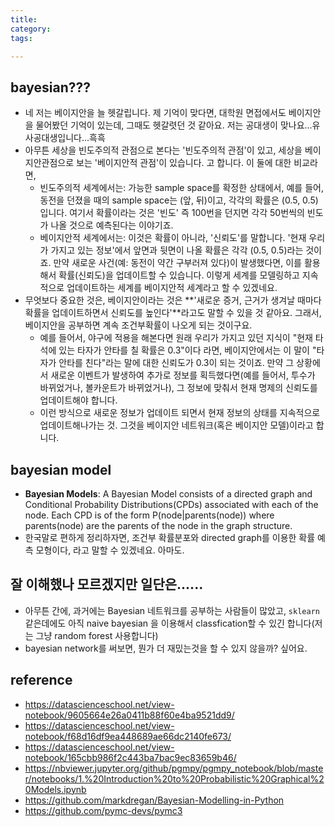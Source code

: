 ```yaml
---
title:
category:
tags:

---
```


## bayesian??? 

- 네 저는 베이지안을 늘 헷갈립니다. 제 기억이 맞다면, 대학원 면접에서도 베이지안을 물어봤던 기억이 있는데, 그때도 헷갈렷던 것 같아요. 저는 공대생이 맞나요...유사공대생입니다...흑흑
- 아무튼 세상을 빈도주의적 관점으로 본다는 '빈도주의적 관점'이 있고, 세상을 베이지안관점으로 보는 '베이지안적 관점'이 있습니다. 고 합니다. 이 둘에 대한 비교라면, 
    - 빈도주의적 세계에서는: 가능한 sample space를 확정한 상태에서, 예를 들어, 동전을 던졌을 때의 sample space는 (앞, 뒤)이고, 각각의 확률은 (0.5, 0.5)입니다. 여기서 확률이라는 것은 '빈도' 즉 100번을 던지면 각각 50번씩의 빈도가 나올 것으로 예측된다는 이야기죠. 
    - 베이지안적 세계에서는: 이것은 확률이 아니라, '신뢰도'를 말합니다. '현재 우리가 가지고 있는 정보'에서 앞면과 뒷면이 나올 확률은 각각 (0.5, 0.5)라는 것이죠. 만약 새로운 사건(예: 동전이 약간 구부러져 있다)이 발생했다면, 이를 활용해서 확률(신뢰도)을 업데이트할 수 있습니다. 이렇게 세계를 모델링하고 지속적으로 업데이트하는 세계를 베이지안적 세계라고 할 수 있겠네요. 
- 무엇보다 중요한 것은, 베이지안이라는 것은 **'새로운 증거, 근거가 생겨날 때마다 확률을 업데이트하면서 신뢰도를 높인다'**라고도 말할 수 있을 것 같아요. 그래서, 베이지안을 공부하면 계속 조건부확률이 나오게 되는 것이구요. 
    - 예를 들어서, 야구에 적용을 해본다면 원래 우리가 가지고 있던 지식이 "현재 타석에 있는 타자가 안타를 칠 확률은 0.3"이다 라면, 베이지안에서는 이 말이 "타자가 안타를 친다"라는 말에 대한 신뢰도가 0.3이 되는 것이죠. 만약 그 상황에서 새로운 이벤트가 발생하여 추가로 정보를 획득했다면(예를 들어서, 투수가 바뀌었거나, 볼카운트가 바뀌었거나), 그 정보에 맞춰서 현재 명제의 신뢰도를 업데이트해야 합니다. 
    - 이런 방식으로 새로운 정보가 업데이트 되면서 현재 정보의 상태를 지속적으로 업데이트해나가는 것. 그것을 베이지안 네트워크(혹은 베이지안 모델)이라고 합니다. 

## bayesian model 

- **Bayesian Models**: A Bayesian Model consists of a directed graph and Conditional Probability Distributions(CPDs) associated with each of the node. Each CPD is of the form P(node|parents(node)) where parents(node) are the parents of the node in the graph structure.
- 한국말로 편하게 정리하자면, 조건부 확률분포와 directed graph를 이용한 확률 예측 모형이다, 라고 말할 수 있겠네요. 아마도. 

## 잘 이해했나 모르겠지만 일단은......

- 아무튼 간에, 과거에는 Bayesian 네트워크를 공부하는 사람들이 많았고, `sklearn`같은데에도 아직 naive bayesian 을 이용해서 classfication할 수 있긴 합니다(저는 그냥 random forest 사용합니다)
- bayesian network를 써보면, 뭔가 더 재밌는것을 할 수 있지 않을까? 싶어요. 

## reference

- <https://datascienceschool.net/view-notebook/9605664e26a0411b88f60e4ba9521dd9/>
- <https://datascienceschool.net/view-notebook/f68d16df9ea448689ae66dc2140fe673/>
- <https://datascienceschool.net/view-notebook/165cbb986f2c443ba7bac9ec83659b46/>
- <https://nbviewer.jupyter.org/github/pgmpy/pgmpy_notebook/blob/master/notebooks/1.%20Introduction%20to%20Probabilistic%20Graphical%20Models.ipynb>
- <https://github.com/markdregan/Bayesian-Modelling-in-Python>
- <https://github.com/pymc-devs/pymc3>